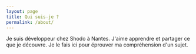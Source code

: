 ```yaml
---
layout: page
title: Qui suis-je ?
permalink: /about/
---
```


Je suis développeur chez Shodo à Nantes. 
J'aime apprendre et partager ce que je découvre. 
Je le fais ici pour éprouver ma compréhension d'un sujet. 